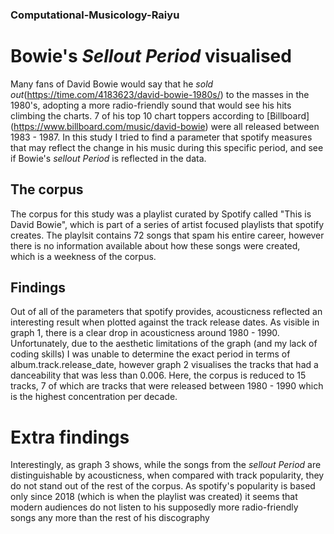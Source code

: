 ### Computational-Musicology-Raiyu

# Bowie's *Sellout Period* visualised
Many fans of David Bowie would say that he _sold out_(https://time.com/4183623/david-bowie-1980s/) to the masses in the 1980's, adopting a more radio-friendly sound that would see his hits climbing the charts. 7 of his top 10 chart toppers according to [Billboard] (https://www.billboard.com/music/david-bowie) were all released between 1983 - 1987. In this study I tried to find a parameter that spotify measures that may reflect the change in his music during this specific period, and see if Bowie's *sellout Period* is reflected in the data.

## The corpus
The corpus for this study was a playlist curated by Spotify called "This is David Bowie", which is part of a series of artist focused playlists that spotify creates. The playlsit contains 72 songs that spam his entire career, however there is no information available about how these songs were created, which is a weekness of the corpus.

## Findings
Out of all of the parameters that spotify provides, acousticness reflected an interesting result when plotted against the track release dates. As visible in graph 1, there is a clear drop in acousticness around 1980 - 1990. Unfortunately, due to the aesthetic limitations of the graph (and my lack of coding skills) I was unable to determine the exact period in terms of album.track.release_date, however graph 2 visualises the tracks that had a danceability that was less than 0.006. Here, the corpus is reduced to 15 tracks, 7 of which are tracks that were released between 1980 - 1990 which is the highest concentration per decade. 

# Extra findings
Interestingly, as graph 3 shows, while the songs from the _sellout Period_ are distinguishable by acousticness, when compared with track popularity, they do not stand out of the rest of the corpus. As spotify's popularity is based only since 2018 (which is when the playlist was created) it seems that modern audiences do not listen to his supposedly more radio-friendly songs any more than the rest of his discography
